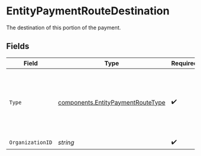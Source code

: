 # EntityPaymentRouteDestination

The destination of this portion of the payment.


## Fields

| Field                                                                                     | Type                                                                                      | Required                                                                                  | Description                                                                               | Example                                                                                   |
| ----------------------------------------------------------------------------------------- | ----------------------------------------------------------------------------------------- | ----------------------------------------------------------------------------------------- | ----------------------------------------------------------------------------------------- | ----------------------------------------------------------------------------------------- |
| `Type`                                                                                    | [components.EntityPaymentRouteType](../../models/components/entitypaymentroutetype.md)    | :heavy_check_mark:                                                                        | The type of destination. Currently only the destination type `organization` is supported. | organization                                                                              |
| `OrganizationID`                                                                          | *string*                                                                                  | :heavy_check_mark:                                                                        | N/A                                                                                       | org_1234567                                                                               |